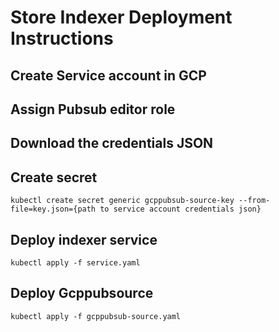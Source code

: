 # Store Indexer Deployment Instructions

## Create Service account in GCP 

## Assign Pubsub editor role

## Download the credentials JSON

## Create secret

```
kubectl create secret generic gcppubsub-source-key --from-file=key.json={path to service account credentials json}

```

## Deploy indexer service

```
kubectl apply -f service.yaml

```

## Deploy Gcppubsource


```
kubectl apply -f gcppubsub-source.yaml

```
